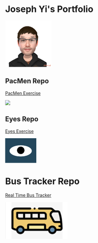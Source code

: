 # Joseph Yi's Portfolio
<img src="./my-Avatar-1.png" width=150 >
<p></p>

## PacMen Repo
<a href="https://josephjyi.github.io/pacman"> PacMen Exercise </a>
<p></p>
<img src='./pacman/images/PacMan1.png' width='80'>
<p></p>

## Eyes Repo
<a href="https://josephjyi.github.io/eyes"> Eyes Exercise </a>
<p></p>
<img src='./eyes.png' width='100'>
<p></p>

# Bus Tracker Repo
<a href="https://josephjyi.github.io/bus-tracker"> Real Time Bus Tracker </a>
<p></p>
<img src='./bus-icon.png' width='200'>
<p></p>
